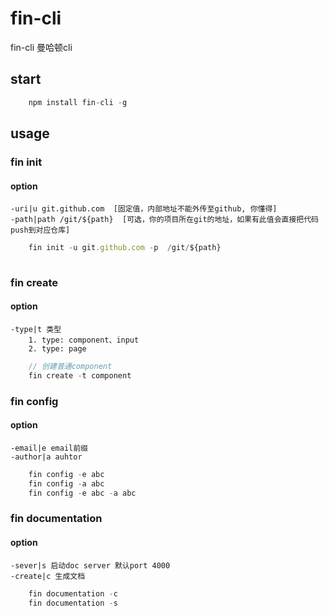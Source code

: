 # fin-cli

fin-cli  曼哈顿cli

## start
```javascript
    npm install fin-cli -g

```

## usage

### fin init

#### option

    -uri|u git.github.com  [固定值，内部地址不能外传至github, 你懂得]
    -path|path /git/${path}  [可选，你的项目所在git的地址，如果有此值会直接把代码push到对应仓库]

```javascript
    fin init -u git.github.com -p  /git/${path}
    
```

### fin create

#### option

    -type|t 类型
        1. type: component、input
        2. type: page
 
```javascript
    // 创建普通component
    fin create -t component
```

### fin config

#### option

    -email|e email前缀
    -author|a auhtor
 
```javascript
    fin config -e abc
    fin config -a abc
    fin config -e abc -a abc
```

### fin documentation

#### option

    -sever|s 启动doc server 默认port 4000
    -create|c 生成文档
 
```javascript
    fin documentation -c
    fin documentation -s
```
